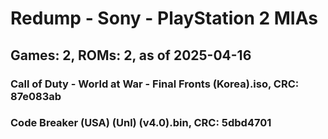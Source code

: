 # Redump - Sony - PlayStation 2 MIAs
## Games: 2, ROMs: 2, as of 2025-04-16

### Call of Duty - World at War - Final Fronts (Korea).iso, CRC: 87e083ab
### Code Breaker (USA) (Unl) (v4.0).bin, CRC: 5dbd4701
